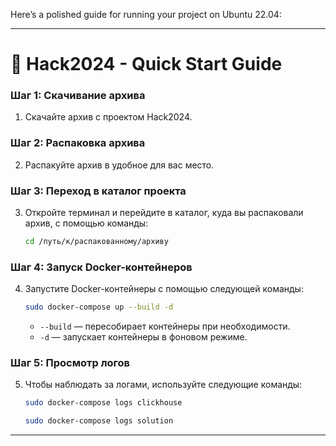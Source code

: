 Here’s a polished guide for running your project on Ubuntu 22.04:

---

# 🚀 Hack2024 - Quick Start Guide

### Шаг 1: Скачивание архива

1. Скачайте архив с проектом Hack2024.

### Шаг 2: Распаковка архива

2. Распакуйте архив в удобное для вас место.

### Шаг 3: Переход в каталог проекта

3. Откройте терминал и перейдите в каталог, куда вы распаковали архив, с помощью команды:
   ```bash
   cd /путь/к/распакованному/архиву
   ```

### Шаг 4: Запуск Docker-контейнеров

4. Запустите Docker-контейнеры с помощью следующей команды:
   ```bash
   sudo docker-compose up --build -d
   ```
   - `--build` — пересобирает контейнеры при необходимости.
   - `-d` — запускает контейнеры в фоновом режиме.

### Шаг 5: Просмотр логов

5. Чтобы наблюдать за логами, используйте следующие команды:
   ```bash
   sudo docker-compose logs clickhouse
   ```
   ```bash
   sudo docker-compose logs solution
   ```

---

